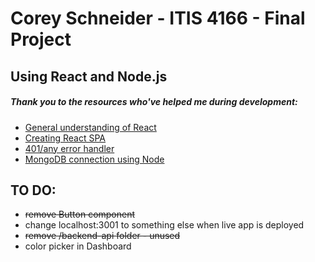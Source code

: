 # Corey Schneider - ITIS 4166 - Final Project

## Using React and Node.js

##### Thank you to the resources who've helped me during development:
- [General understanding of React](https://www.youtube.com/watch?v=fnpmR6Q5lEc&ab_channel=Simplilearn)
- [Creating React SPA](https://www.kirupa.com/react/creating_single_page_app_react_using_react_router.htm)
- [401/any error handler](https://stackoverflow.com/a/47216863)
- [MongoDB connection using Node](https://www.youtube.com/watch?v=Qn0SOL8vK8w&ab_channel=SaturdayDeveloper)

## TO DO:
- ~~remove Button component~~
- change localhost:3001 to something else when live app is deployed
- ~~remove /backend-api folder - unused~~
- color picker in Dashboard